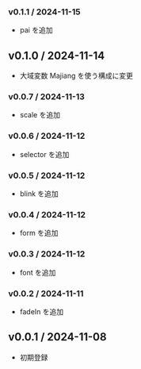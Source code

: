 ### v0.1.1 / 2024-11-15
  - pai を追加

## v0.1.0 / 2024-11-14
  - 大域変数 Majiang を使う構成に変更

### v0.0.7 / 2024-11-13
  - scale を追加

### v0.0.6 / 2024-11-12
  - selector を追加

### v0.0.5 / 2024-11-12
  - blink を追加

### v0.0.4 / 2024-11-12
  - form を追加

### v0.0.3 / 2024-11-12
  - font を追加

### v0.0.2 / 2024-11-11
  - fadeIn を追加

## v0.0.1 / 2024-11-08
  - 初期登録
